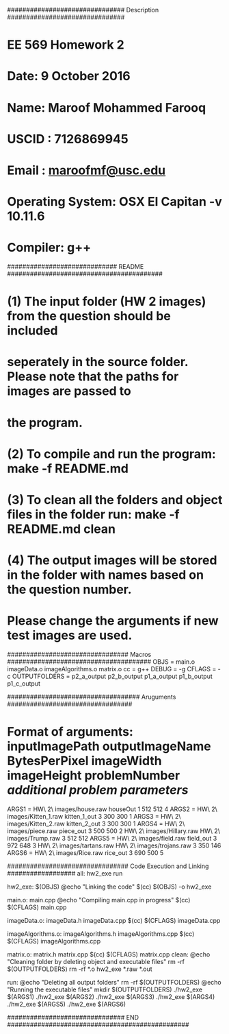 ############################### Description ###############################
# EE 569 Homework 2
# Date: 9 October 2016
# Name: Maroof Mohammed Farooq 
# USCID : 7126869945 
# Email : maroofmf@usc.edu
# Operating System: OSX El Capitan -v 10.11.6
# Compiler: g++

############################# README #########################################
# (1)  The input folder  (HW 2 images) from the question should be included 
#      seperately in the source folder. Please note that the paths for images are passed to
#      the program.
#
# (2) To compile and run the program: make -f README.md
#
# (3) To clean all the folders and object files in the folder run: make -f README.md clean
#
# (4) The output images will be stored in the folder with names based on the question number.
#     Please change the arguments if new test images are used. 

################################ Macros ######################################
OBJS = main.o imageData.o imageAlgorithms.o matrix.o
cc = g++
DEBUG = -g
CFLAGS = -c
OUTPUTFOLDERS = p2_a_output p2_b_output p1_a_output p1_b_output p1_c_output

################################### Aruguments #################################
# Format of arguments: inputImagePath outputImageName BytesPerPixel imageWidth imageHeight problemNumber *additional problem parameters*

ARGS1 = HW\ 2\ images/house.raw houseOut 1 512 512 4
ARGS2 = HW\ 2\ images/Kitten_1.raw kitten_1_out 3 300 300 1
ARGS3 = HW\ 2\ images/Kitten_2.raw kitten_2_out 3 300 300 1
ARGS4 = HW\ 2\ images/piece.raw piece_out 3 500 500 2 HW\ 2\ images/Hillary.raw HW\ 2\ images/Trump.raw 3 512 512
ARGS5 = HW\ 2\ images/field.raw field_out 3 972 648 3 HW\ 2\ images/tartans.raw HW\ 2\ images/trojans.raw 3 350 146
ARGS6 = HW\ 2\ images/Rice.raw rice_out 3 690 500 5

################################ Code Execution and Linking ##################
all: hw2_exe run	

hw2_exe: $(OBJS)
	@echo "Linking the code"
	$(cc) $(OBJS) -o hw2_exe

main.o: main.cpp
	@echo "Compiling main.cpp in progress"
	$(cc) $(CFLAGS) main.cpp

imageData.o: imageData.h imageData.cpp
	$(cc) $(CFLAGS) imageData.cpp

imageAlgorithms.o: imageAlgorithms.h imageAlgorithms.cpp
	$(cc) $(CFLAGS) imageAlgorithms.cpp

matrix.o: matrix.h matrix.cpp
	$(cc) $(CFLAGS) matrix.cpp
clean:
	@echo "Cleaning folder by deleting object and executable files"
	rm -rf $(OUTPUTFOLDERS)
	rm -rf *.o hw2_exe  *.raw *.out 
	

run:
	@echo "Deleting all output folders"
	rm -rf $(OUTPUTFOLDERS)
	@echo "Running the executable files"
	mkdir $(OUTPUTFOLDERS)
	./hw2_exe $(ARGS1)
	./hw2_exe $(ARGS2)
	./hw2_exe $(ARGS3)
	./hw2_exe $(ARGS4)
	./hw2_exe $(ARGS5)
	./hw2_exe $(ARGS6)
	
############################### END ################################################
